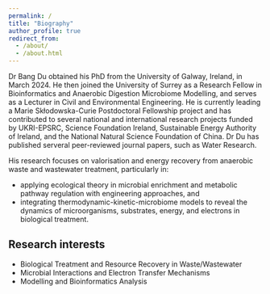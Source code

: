 ```yaml
---
permalink: /
title: "Biography"
author_profile: true
redirect_from: 
  - /about/
  - /about.html
---
```


Dr Bang Du obtained his PhD from the University of Galway, Ireland, in March 2024. He then joined the University of Surrey as a Research Fellow in Bioinformatics and Anaerobic Digestion Microbiome Modelling, and serves as a Lecturer in Civil and Environmental Engineering. He is currently leading a Marie Skłodowska-Curie Postdoctoral Fellowship project and has contributed to several national and international research projects funded by UKRI-EPSRC, Science Foundation Ireland, Sustainable Energy Authority of Ireland, and the National Natural Science Foundation of China. Dr Du has published serveral peer-reviewed journal papers, such as Water Research.

His research focuses on valorisation and energy recovery from anaerobic waste and wastewater treatment, particularly in:
- applying ecological theory in microbial enrichment and metabolic pathway regulation with engineering approaches, and 
- integrating thermodynamic-kinetic-microbiome models to reveal the dynamics of microorganisms, substrates, energy, and electrons in biological treatment.

Research interests
------
- Biological Treatment and Resource Recovery in Waste/Wastewater
- Microbial Interactions and Electron Transfer Mechanisms
- Modelling and Bioinformatics Analysis
